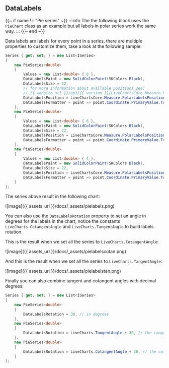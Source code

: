 ## DataLabels

{{~ if name != "Pie series" ~}}
:::info
The the following block uses the `PieChart` class as an example but all labels in polar series work the same way.
:::
{{~ end ~}}

Data labels are labels for every point in a series, there are multiple properties to customize them, take a look at the 
following sample:

```csharp
Series { get; set; } = new List<ISeries>
{
    new PieSeries<double>
    {
        Values = new List<double> { 8 },
        DataLabelsPaint = new SolidColorPaint(SKColors.Black),
        DataLabelsSize = 22,
        // for more information about available positions see:
        // {{ website_url }}/api/{{ version }}/LiveChartsCore.Measure.PolarLabelsPosition
        DataLabelsPosition = LiveChartsCore.Measure.PolarLabelsPosition.Middle,
        DataLabelsFormatter = point => point.Coordinate.PrimaryValue.ToString("N2") + " elements"
    },
    new PieSeries<double>
    {
        Values = new List<double> { 6 },
        DataLabelsPaint = new SolidColorPaint(SKColors.Black),
        DataLabelsSize = 22,
        DataLabelsPosition = LiveChartsCore.Measure.PolarLabelsPosition.Middle,
        DataLabelsFormatter = point => point.Coordinate.PrimaryValue.ToString("N2") + " elements"
    },
    new PieSeries<double>
    {
        Values = new List<double> { 4 },
        DataLabelsPaint = new SolidColorPaint(SKColors.Black),
        DataLabelsSize = 22,
        DataLabelsPosition = LiveChartsCore.Measure.PolarLabelsPosition.Middle,
        DataLabelsFormatter = point => point.Coordinate.PrimaryValue.ToString("N2") + " elements"
    }
};
```

The series above result in the following chart:

![image]({{ assets_url }}/docs/_assets/pielabels.png)

You can also use the `DataLabelsRotation` property to set an angle in degrees for the labels in the chart,
notice the constants `LiveCharts.CotangentAngle` and `LiveCharts.TangentAngle` to build labels rotation.

This is the result when we set all the series to `LiveCharts.CotangentAngle`:

![image]({{ assets_url }}/docs/_assets/pielabelscotan.png)

And this is the result when we set all the series to `LiveCharts.TangentAngle`:

![image]({{ assets_url }}/docs/_assets/pielabelstan.png)

Finally you can also combine tangent and cotangent angles with decimal degrees:

```csharp
Series { get; set; } = new List<ISeries>
{
    new PieSeries<double>
    {
        DataLabelsRotation = 30, // in degrees
    },
    new PieSeries<double>
    {
        DataLabelsRotation = LiveCharts.TangentAngle + 30, // the tangent + 30 degrees
    },
    new PieSeries<double>
    {
        DataLabelsRotation = LiveCharts.CotangentAngle + 30, // the cotangent + 30 degrees
    }
};
